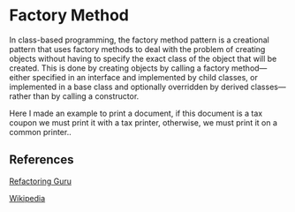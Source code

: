 # Factory Method

In class-based programming, the factory method pattern is a creational pattern that uses factory methods to deal with the problem of creating objects without having to specify the exact class of the object that will be created. This is done by creating objects by calling a factory method—either specified in an interface and implemented by child classes, or implemented in a base class and optionally overridden by derived classes—rather than by calling a constructor.

Here I made an example to print a document, if this document is a tax coupon we must print it with a tax printer, otherwise, we must print it on a common printer..

## References

[Refactoring Guru](https://refactoring.guru/design-patterns/factory-method)

[Wikipedia](https://en.wikipedia.org/wiki/Factory_method_pattern)
